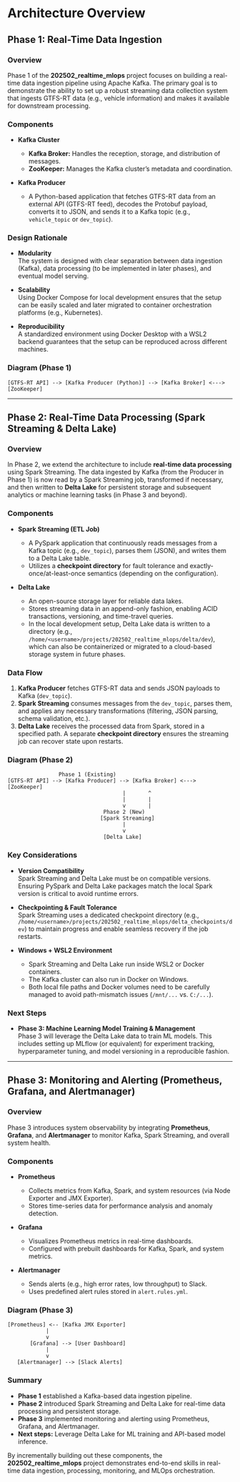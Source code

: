 # Architecture Overview

## Phase 1: Real-Time Data Ingestion

### Overview

Phase 1 of the **202502_realtime_mlops** project focuses on building a real-time data ingestion pipeline using Apache Kafka. The primary goal is to demonstrate the ability to set up a robust streaming data collection system that ingests GTFS-RT data (e.g., vehicle information) and makes it available for downstream processing.

### Components

- **Kafka Cluster**  
  - **Kafka Broker:** Handles the reception, storage, and distribution of messages.  
  - **ZooKeeper:** Manages the Kafka cluster’s metadata and coordination.

- **Kafka Producer**  
  - A Python-based application that fetches GTFS-RT data from an external API (GTFS-RT feed), decodes the Protobuf payload, converts it to JSON, and sends it to a Kafka topic (e.g., `vehicle_topic` or `dev_topic`).

### Design Rationale

- **Modularity**  
  The system is designed with clear separation between data ingestion (Kafka), data processing (to be implemented in later phases), and eventual model serving.

- **Scalability**  
  Using Docker Compose for local development ensures that the setup can be easily scaled and later migrated to container orchestration platforms (e.g., Kubernetes).

- **Reproducibility**  
  A standardized environment using Docker Desktop with a WSL2 backend guarantees that the setup can be reproduced across different machines.

### Diagram (Phase 1)

```
[GTFS-RT API] --> [Kafka Producer (Python)] --> [Kafka Broker] <---> [ZooKeeper]
```

---

## Phase 2: Real-Time Data Processing (Spark Streaming & Delta Lake)

### Overview

In Phase 2, we extend the architecture to include **real-time data processing** using Spark Streaming. The data ingested by Kafka (from the Producer in Phase 1) is now read by a Spark Streaming job, transformed if necessary, and then written to **Delta Lake** for persistent storage and subsequent analytics or machine learning tasks (in Phase 3 and beyond).

### Components

- **Spark Streaming (ETL Job)**  
  - A PySpark application that continuously reads messages from a Kafka topic (e.g., `dev_topic`), parses them (JSON), and writes them to a Delta Lake table.  
  - Utilizes a **checkpoint directory** for fault tolerance and exactly-once/at-least-once semantics (depending on the configuration).

- **Delta Lake**  
  - An open-source storage layer for reliable data lakes.  
  - Stores streaming data in an append-only fashion, enabling ACID transactions, versioning, and time-travel queries.  
  - In the local development setup, Delta Lake data is written to a directory (e.g., `/home/<username>/projects/202502_realtime_mlops/delta/dev`), which can also be containerized or migrated to a cloud-based storage system in future phases.

### Data Flow

1. **Kafka Producer** fetches GTFS-RT data and sends JSON payloads to Kafka (`dev_topic`).  
2. **Spark Streaming** consumes messages from the `dev_topic`, parses them, and applies any necessary transformations (filtering, JSON parsing, schema validation, etc.).  
3. **Delta Lake** receives the processed data from Spark, stored in a specified path. A separate **checkpoint directory** ensures the streaming job can recover state upon restarts.

### Diagram (Phase 2)

```
                Phase 1 (Existing)
[GTFS-RT API] --> [Kafka Producer] --> [Kafka Broker] <---> [ZooKeeper]
                                    |       ^
                                    |       |
                                    v       |
                              Phase 2 (New)
                             [Spark Streaming]
                                    |
                                    v
                              [Delta Lake]
```

### Key Considerations

- **Version Compatibility**  
  Spark Streaming and Delta Lake must be on compatible versions. Ensuring PySpark and Delta Lake packages match the local Spark version is critical to avoid runtime errors.

- **Checkpointing & Fault Tolerance**  
  Spark Streaming uses a dedicated checkpoint directory (e.g., `/home/<username>/projects/202502_realtime_mlops/delta_checkpoints/dev`) to maintain progress and enable seamless recovery if the job restarts.

- **Windows + WSL2 Environment**  
  - Spark Streaming and Delta Lake run inside WSL2 or Docker containers.  
  - The Kafka cluster can also run in Docker on Windows.  
  - Both local file paths and Docker volumes need to be carefully managed to avoid path-mismatch issues (`/mnt/...` vs. `C:/...`).

### Next Steps

- **Phase 3: Machine Learning Model Training & Management**  
  Phase 3 will leverage the Delta Lake data to train ML models. This includes setting up MLflow (or equivalent) for experiment tracking, hyperparameter tuning, and model versioning in a reproducible fashion.

---

## Phase 3: Monitoring and Alerting (Prometheus, Grafana, and Alertmanager)

### Overview

Phase 3 introduces system observability by integrating **Prometheus**, **Grafana**, and **Alertmanager** to monitor Kafka, Spark Streaming, and overall system health.

### Components

- **Prometheus**  
  - Collects metrics from Kafka, Spark, and system resources (via Node Exporter and JMX Exporter).
  - Stores time-series data for performance analysis and anomaly detection.

- **Grafana**  
  - Visualizes Prometheus metrics in real-time dashboards.
  - Configured with prebuilt dashboards for Kafka, Spark, and system metrics.

- **Alertmanager**  
  - Sends alerts (e.g., high error rates, low throughput) to Slack.
  - Uses predefined alert rules stored in `alert.rules.yml`.

### Diagram (Phase 3)

```
[Prometheus] <-- [Kafka JMX Exporter]  
            |  
            v  
       [Grafana] --> [User Dashboard]  
            |  
            v  
   [Alertmanager] --> [Slack Alerts]
```

### Summary

- **Phase 1** established a Kafka-based data ingestion pipeline.  
- **Phase 2** introduced Spark Streaming and Delta Lake for real-time data processing and persistent storage.  
- **Phase 3** implemented monitoring and alerting using Prometheus, Grafana, and Alertmanager.  
- **Next steps:** Leverage Delta Lake for ML training and API-based model inference.

By incrementally building out these components, the **202502_realtime_mlops** project demonstrates end-to-end skills in real-time data ingestion, processing, monitoring, and MLOps orchestration.

